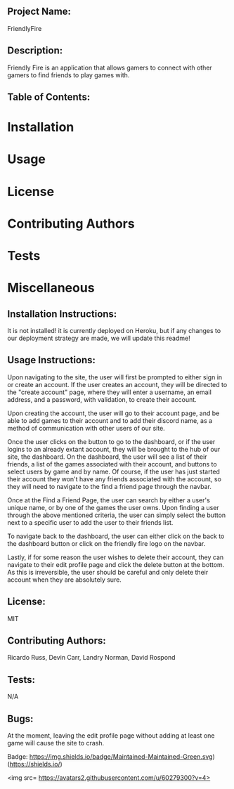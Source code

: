  ## Project Name:
 FriendlyFire

 ## Description:
 Friendly Fire is an application that allows gamers to connect with other gamers to find friends to play games with.  

 ## Table of Contents: 
 # Installation
 # Usage 
 # License 
 # Contributing Authors 
 # Tests 
 # Miscellaneous 

 ## Installation Instructions:
 It is not installed! it is currently deployed on Heroku, but if any changes to our deployment strategy are made, we will update this readme!

 ## Usage Instructions:
 Upon navigating to the site, the user will first be prompted to either sign in or create an account. If the user creates an account, they will be directed to the "create account" page, where they will enter a username, an email address, and a password, with validation, to create their account. 
 
 Upon creating the account, the user will go to their account page, and be able to add games to their account and to add their discord name, as a method of communication with other users of our site.  

 Once the user clicks on the button to go to the dashboard, or if the user logins to an already extant account, they will be brought to the hub of our site, the dashboard. On the dashboard, the user will see a list of their friends, a list of the games associated with their account, and buttons to select users by game and by name. Of course, if the user has just started their account they won't have any friends associated with the account, so they will need to navigate to the find a friend page through the navbar. 

 Once at the Find a Friend Page, the user can search by either a user's unique name, or by one of the games the user owns. Upon finding a user through the above mentioned criteria, the user can simply select the button next to a specific user to add the user to their friends list. 

 To navigate back to the dashboard, the user can either click on the back to the dashboard button or click on the friendly fire logo on the navbar. 

 Lastly, if for some reason the user wishes to delete their account, they can navigate to their edit profile page and click the delete button at the bottom. As this is irreversible, the user should be careful and only delete their account when they are absolutely sure. 

 ## License:
 MIT 

 ## Contributing Authors: 
 Ricardo Russ, Devin Carr, Landry Norman, David Rospond 

 ## Tests:
 N/A

 ## Bugs:
 At the moment, leaving the edit profile page without adding at least one game will cause the site to crash.


 Badge:
 https://img.shields.io/badge/Maintained-Maintained-Green.svg)(https://shields.io/) 

 <img src= https://avatars2.githubusercontent.com/u/60279300?v=4> 